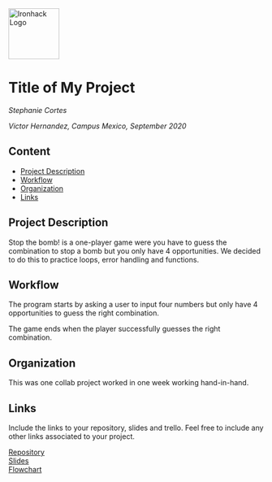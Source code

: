 <img src="https://bit.ly/2VnXWr2" alt="Ironhack Logo" width="100"/>

# Title of My Project
*Stephanie Cortes*

*Victor Hernandez, Campus Mexico, September 2020*

## Content
- [Project Description](#project-description)
- [Workflow](#workflow)
- [Organization](#organization)
- [Links](#links)

<a name="project-description"></a>

## Project Description
Stop the bomb! is a one-player game were you have to guess the combination to stop a bomb but you only have 4 opportunities. We decided to do this to practice loops, error handling and functions. 

<a name="workflow"></a>

## Workflow
The program starts by asking a user to input four numbers but only have 4 opportunities to guess the right combination.

The game ends when the player successfully guesses the right combination.

<a name="organization"></a>

## Organization
This was one collab project worked in one week working hand-in-hand.

<a name="links"></a>

## Links
Include the links to your repository, slides and trello. Feel free to include any other links associated to your project. 

[Repository](https://github.com/StephanieCortes/project-build-your-own-game)  
[Slides](https://docs.google.com/presentation/d/1y79rr7SV3CsVu_e4yZ2NBvtwE5wJYd_kQk9lRp-vywg/edit?usp=sharing)  
[Flowchart](https://embed.creately.com/O8QIqd1wJJn?token=vv0mF0F7RpssTcmx&type=svg)  